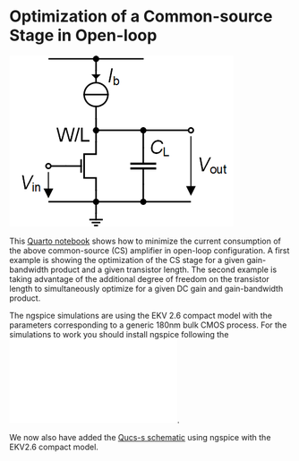 # Optimization of a Common-source Stage in Open-loop

![CS OL Amplifier](/Amplifiers/Basic/CS%20OL%20Optimization/Figures/CS_OL_schematic.png)

This [Quarto notebook](/Amplifiers/Basic/CS%20OL%20Optimization/CS_OL_optimization_with_CF.pdf) shows how to minimize the current consumption of the above common-source (CS) amplifier in open-loop configuration. A first example is showing the optimization of the CS stage for a given gain-bandwidth product and a given transistor length. The second example is taking advantage of the additional degree of freedom on the transistor length to simultaneously optimize for a given DC gain and gain-bandwidth product.

The ngspice simulations are using the EKV 2.6 compact model with the parameters corresponding to a generic 180nm bulk CMOS process. For the simulations to work you should install ngspice following the ![ngspice installation instructions](/ngspice_installation.md).

We now also have added the [Qucs-s schematic](/Amplifiers/Basic/CS%20OL%20Optimization/Simulations/qucs-s/) using ngspice with the EKV2.6 compact model.
